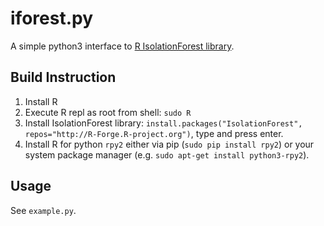 # iforest.py
A simple python3 interface to [R IsolationForest library](https://r-forge.r-project.org/R/?group_id=479).

## Build Instruction

1. Install R
2. Execute R repl as root from shell: ``sudo R``
3. Install IsolationForest library: ``install.packages("IsolationForest", repos="http://R-Forge.R-project.org")``, type and press enter.
4. Install R for python ``rpy2`` either via pip (``sudo pip install rpy2``) or your system package manager (e.g. ``sudo apt-get install python3-rpy2``).

## Usage

See ``example.py``.
